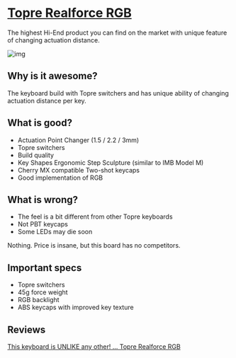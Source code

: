 # [Topre Realforce RGB](http://www.realforce.co.jp/en/products/realforce_rgb/index.html)

The highest Hi-End product you can find on the market with unique feature of changing actuation distance.

![img](img.jpg)

## Why is it awesome?
The keyboard build with Topre switchers and has unique ability of changing actuation distance per key.

## What is good?
* Actuation Point Changer (1.5 / 2.2 / 3mm)
* Topre switchers
* Build quality
* Key Shapes Ergonomic Step Sculpture (similar to IMB Model M)
* Cherry MX compatible Two-shot keycaps
* Good implementation of RGB

## What is wrong?
* The feel is a bit different from other Topre keyboards
* Not PBT keycaps
* Some LEDs may die soon

Nothing. Price is insane, but this board has no competitors.

## Important specs
* Topre switchers
* 45g force weight
* RGB backlight
* ABS keycaps with improved key texture

## Reviews
[This keyboard is UNLIKE any other! ... Topre Realforce RGB](https://youtu.be/D9G3jkxaQYs)
